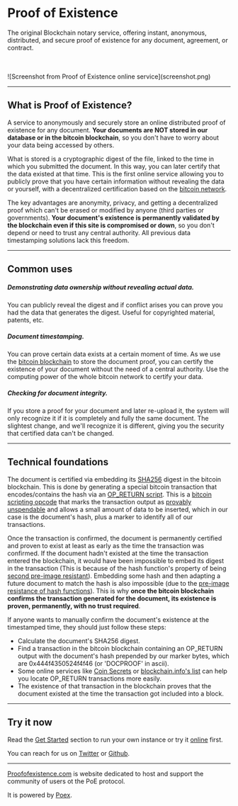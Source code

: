 # Proof of Existence

The original Blockchain notary service, offering instant, anonymous, distributed, and secure proof of existence for any document, agreement, or contract.

<br />
<br />
![Screenshot from Proof of Existence online service](screenshot.png)

---

## What is Proof of Existence?

A service to anonymously and securely store an online distributed proof of existence for any document. **Your documents are NOT stored in our database or in the bitcoin blockchain**, so you don't have to worry about your data being accessed by others.

What is stored is a cryptographic digest of the file, linked to the time in which you submitted the document. In this way, you can later certify that the data existed at that time. This is the first online service allowing you to publicly prove that you have certain information without revealing the data or yourself, with a decentralized certification based on the [bitcoin network](http://bitcoin.org/).

The key advantages are anonymity, privacy, and getting a decentralized
proof which can't be erased or modified by anyone (third parties or
governments). **Your document's existence is permanently validated by
the blockchain even if this site is compromised or down**, so you don't
depend or need to trust any central authority. All previous data
timestamping solutions lack this freedom.


---


## Common uses


##### Demonstrating data ownership without revealing actual data.

You can publicly reveal the digest and if conflict arises you can prove
you had the data that generates the digest. Useful for copyrighted
material, patents, etc.

##### Document timestamping.

You can prove certain data exists at a certain moment of time. As we use
the [bitcoin blockchain](https://blockchain.info/) to store the document
proof, you can certify the existence of your document without the need
of a central authority. Use the computing power of the whole bitcoin
network to certify your data.

##### Checking for document integrity.

If you store a proof for your document and later re-upload it, the
system will only recognize it if it is completely and fully the same
document. The slightest change, and we'll recognize it is different,
giving you the security that certified data can't be changed.

---

## Technical foundations

The document is certified via embedding its
[SHA256](https://en.wikipedia.org/wiki/SHA-2) digest in the bitcoin
blockchain. This is done by generating a special bitcoin transaction
that encodes/contains the hash via an [OP\_RETURN
script](https://en.bitcoin.it/wiki/OP_RETURN). This is a [bitcoin
scripting opcode](https://en.bitcoin.it/wiki/Script) that marks the
transaction output as [provably
unspendable](https://en.bitcoin.it/wiki/Script#Provably_Unspendable.2FPrunable_Outputs)
and allows a small amount of data to be inserted, which in our case is
the document's hash, plus a marker to identify all of our transactions.

Once the transaction is confirmed, the document is permanently certified
and proven to exist at least as early as the time the transaction was
confirmed. If the document hadn't existed at the time the transaction
entered the blockchain, it would have been impossible to embed its
digest in the transaction (This is because of the hash function's
property of being [second pre-image
resistant](http://en.wikipedia.org/wiki/Cryptographic_hash_function#Properties)).
Embedding some hash and then adapting a future document to match the
hash is also impossible (due to the [pre-image resistance of hash
functions](http://en.wikipedia.org/wiki/Cryptographic_hash_function#Properties)).
This is why **once the bitcoin blockchain confirms the transaction
generated for the document, its existence is proven, permanently, with
no trust required**.

If anyone wants to manually confirm the document's existence at the
timestamped time, they should just follow these steps:

-   Calculate the document's SHA256 digest.
-   Find a transaction in the bitcoin blockchain containing an
    OP_RETURN output with the document's hash prepended by our marker
    bytes, which are 0x444f4350524f4f46 (or 'DOCPROOF' in ascii).
-   Some online services like [Coin Secrets](http://coinsecrets.org/) or
    [blockchain.info's list](https://blockchain.info/strange-transactions) can help you locate OP_RETURN transactions more easily.
-   The existence of that transaction in the blockchain proves that the
    document existed at the time the transaction got included into a
    block.

---

## Try it now

Read the [Get Started](get-started.md) section to run your own instance or try it [online](http://proofofexistence.com) first.


You can reach for us on [Twitter](https://twitter.com/profxstence) or [Github](https://github.com/proofofexistence).

---

[Proofofexistence.com](http://proofofexistence.com) is website dedicated to host and support the community of users ot the PoE protocol.

It is powered by [Poex](https://poex.io).
